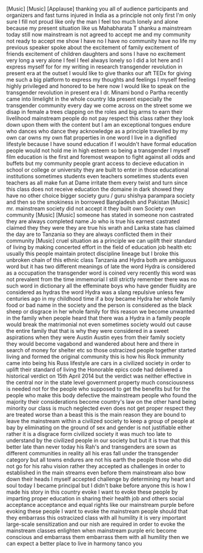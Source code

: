 
[Music]
[Music]
[Applause]
thanking you all of audience
participants and organizers and fast
turns injured in India as a principle
not only first I&#39;m only sure I fill not
proud like only the man I feel too much
lonely and alone because my present
situation like us
Mahabharata T shanku a mainstream today
still now mainstream is not agreed to
accept me and my community not ready to
accept me show I have no I have no
community have no life my previous
speaker spoke about the excitement of
family excitement of friends excitement
of children daughters and sons
I have no excitement very long a very
alone I feel I feel always lonely so I
did a lot here and I express myself for
for my writing in research transgender
revolution in present era at the outset
I would like to give thanks our aft TEDx
for giving me such a big platform
to express my thoughts and feelings I
myself feeling highly privileged and
honored to be here now I would like to
speak on the transgender revolution in
present era I dr. Minami bond o Partha
recently came into limelight
in the whole country Ida present
especially the transgender community
every day we come across on the street
some we disap in female a trees clapping
on the roles and big arms to earn their
livelihood mainstream people do not pay
respect this class rather they look down
upon them with the content but I am an
exceptional tongues endure who dances
who dance they acknowledge as a
principle travelled by my own car owns
my own flat properties in one word I
live in a dignified lifestyle because I
have sound education if I wouldn&#39;t have
formal education people would not hold
me in high esteem so being a transgender
I myself
film education is the first and foremost
weapon to fight against all odds and
buffets but my community people grant
access to decieve education in school or
college or university they are built to
enter in those educational institutions
sometimes students even teachers
sometimes students even teachers as all
make fun at Dame irritate them every
twist and turn
since this class does not receive
education the domaine in dark showed
they have no other choice
bigger society guru / guru shishya
parampara society and then so the
smokiness in borrowed Bangladesh and
Pakistan
[Music]
mr. mainstream society did not accept it
they built own Society own community
[Music]
[Music]
someone has stated in someone non
castrated they are always completed name
Jo who is true his earnest castrated
claimed they they were they are true his
wrath and Lanka state has claimed the
day are to Tanzania so they are always
conflicted them in their community
[Music]
cruel situation
as a principle we can uplift their
standard of living by making concerted
effort in the field of education job
health etc usually this people maintain
protect discipline lineage but I broke
this unbroken chain of this ethnic class
Tanzania and Hydra both are ambiguous
word but it has two different meanings
of late the word Hydra is considered as
a occupation the transgender word is
coined very recently this word was not
prevalent from the time immemorial I
still strictly remember there was no
such word in dictionary all the
effeminate boys who have gender fluidity
are considered as hydras the word Hydra
was a slang repulsive unless few
centuries ago in my childhood time if a
boy became Hydra her whole family food
or bad name in the society and the
person is considered as the black sheep
or disgrace in her whole family for this
reason we become unwanted in the family
when people heard that there was a Hydra
in a family people would break the
matrimonial not even sometimes society
would out cause the entire family that
that is why they were considered in a
sweet aspirations when they were
Austin Austin eyes from their family
society they would become vagabond and
wandered about here and there in search
of money for shelter etc so those
ostracized people together started
living and formed the original community
this is how his Rock immunity came into
being his Russ lifestyle are cars in a
civilized society in order to uplift
their standard of living
the Honorable epics code had delivered a
historical verdict on 15th April 2014
but the verdict was neither effective in
the central nor in the state level
government property much consciousness
is needed not for the people who
supposed to get the benefits but for the
people who make this body defective the
mainstream people who found the majority
their considerations become country&#39;s
law on the other hand being minority our
class is much neglected even does not
get proper respect they are treated
worse than a beast this is the main
reason they are bound to leave the
mainstream within a civilized society to
keep a group of people at bay by
eliminating on the ground of sex and
gender is not justifiable either rather
it is a disgrace form civilized society
it was much too late to understand by
the civilized people in our society but
but it is true that
this better late than never today his
Rah&#39;s and transgenders are sown as
different communities in reality all his
eras fall under the transgender category
but all towns endures are not his earth
the people those who did not go for his
rahu vision rather they accepted as
challenges in order to established in
the main streams even before them
mainstream also bow down their heads
I myself accepted challenge by
determining my heart and soul today I
became principal but I didn&#39;t bake
before anyone this is how I made his
story in this country evoke I want to
evoke these people by imparting proper
education in sharing their health job
and others social acceptance acceptance
and equal rights like our mainstream
purple before evoking these people I
want to evoke the mainstream people
should that they embarrass this
ostracized class with all humility it is
very important large-scale
sensitization and our nish are required
in order to evoke the mainstream classes
enlighten when mainstream purple eric
become conscious and embarrass them
embarrass them with all humility then we
can expect a better place to live in
harmony tanco
you

